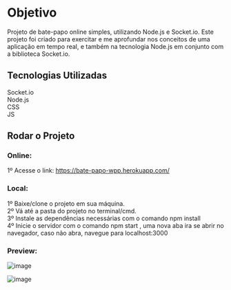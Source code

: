 # Objetivo 

 Projeto de bate-papo online simples, utilizando Node.js e Socket.io. Este projeto foi criado para exercitar e me aprofundar nos conceitos de uma aplicação em tempo real, e também na tecnologia Node.js em conjunto com a biblioteca Socket.io.

## Tecnologias Utilizadas

Socket.io  
Node.js  
CSS  
JS    

## Rodar o Projeto

### Online:

1º Acesse o link: https://bate-papo-wpp.herokuapp.com/

### Local:

1º Baixe/clone o projeto em sua máquina.  
2º Vá até a pasta do projeto no terminal/cmd.  
3º Instale as dependências necessárias com o comando npm install  
4º Inicie o servidor com o comando npm start , uma nova aba ira se abrir no navegador, caso não abra, navegue para localhost:3000  

### Preview:  

![image](https://user-images.githubusercontent.com/74063350/147145299-ccd44e2c-11f9-4765-a470-d1c4fcf95866.png)  
  
![image](https://user-images.githubusercontent.com/74063350/147145435-6d79df64-9133-402e-9ef2-46b5b3781057.png)


